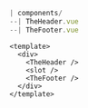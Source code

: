```ts []
| components/
--| TheHeader.vue
--| TheFooter.vue
```

```vue [layouts/default.vue]
<template>
  <div>
    <TheHeader />
    <slot />
    <TheFooter />
  </div>
</template>
```
